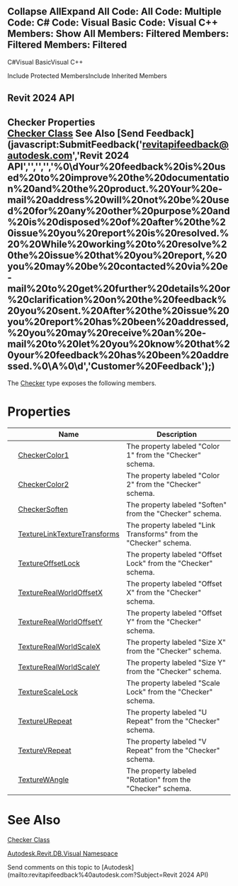 ﻿

Collapse AllExpand All Code: All Code: Multiple Code: C# Code: Visual Basic Code: Visual C++  Members: Show All Members: Filtered Members: Filtered Members: Filtered   
---  
  
C#Visual BasicVisual C++

Include Protected MembersInclude Inherited Members

Revit 2024 API  
---  
Checker Properties  
[Checker Class](ff4ecb34-6fef-402a-5cee-c7937974b8d2.md) See Also [Send Feedback](javascript:SubmitFeedback\('revitapifeedback@autodesk.com','Revit 2024 API','','','','%0\\dYour%20feedback%20is%20used%20to%20improve%20the%20documentation%20and%20the%20product.%20Your%20e-mail%20address%20will%20not%20be%20used%20for%20any%20other%20purpose%20and%20is%20disposed%20of%20after%20the%20issue%20you%20report%20is%20resolved.%20%20While%20working%20to%20resolve%20the%20issue%20that%20you%20report,%20you%20may%20be%20contacted%20via%20e-mail%20to%20get%20further%20details%20or%20clarification%20on%20the%20feedback%20you%20sent.%20After%20the%20issue%20you%20report%20has%20been%20addressed,%20you%20may%20receive%20an%20e-mail%20to%20let%20you%20know%20that%20your%20feedback%20has%20been%20addressed.%0\\A%0\\d','Customer%20Feedback'\);)  
---  
  
The [Checker](ff4ecb34-6fef-402a-5cee-c7937974b8d2.md) type exposes the following members.

# Properties

|  | Name | Description |
| --- | --- | --- |
|  | [CheckerColor1](c629d5f1-b623-c84d-2c48-8f9ccabf5249.md) | The property labeled "Color 1" from the "Checker" schema. |
|  | [CheckerColor2](d78f507e-d68f-b0b2-f2f0-abfc0da722de.md) | The property labeled "Color 2" from the "Checker" schema. |
|  | [CheckerSoften](5bbb8498-1f18-0cf3-eef6-f4aca5327291.md) | The property labeled "Soften" from the "Checker" schema. |
|  | [TextureLinkTextureTransforms](7586efce-34c9-62a2-e65a-787b3df5aadc.md) | The property labeled "Link Transforms" from the "Checker" schema. |
|  | [TextureOffsetLock](a0055637-78a6-be0c-c9f0-b44dcd39cef5.md) | The property labeled "Offset Lock" from the "Checker" schema. |
|  | [TextureRealWorldOffsetX](b9e5abcf-3667-0358-d79b-b7894a7b9bce.md) | The property labeled "Offset X" from the "Checker" schema. |
|  | [TextureRealWorldOffsetY](bf02034c-caf9-3ed1-db99-fe47b4af6a3c.md) | The property labeled "Offset Y" from the "Checker" schema. |
|  | [TextureRealWorldScaleX](a4bf1138-cf2a-736a-c40e-379c2148d25d.md) | The property labeled "Size X" from the "Checker" schema. |
|  | [TextureRealWorldScaleY](abdb0ffe-3a92-47be-3689-0aa4efe14250.md) | The property labeled "Size Y" from the "Checker" schema. |
|  | [TextureScaleLock](075b16aa-21c6-a35c-a9bd-270d67583982.md) | The property labeled "Scale Lock" from the "Checker" schema. |
|  | [TextureURepeat](e81f15b0-bfa2-f9e3-892a-07677076f281.md) | The property labeled "U Repeat" from the "Checker" schema. |
|  | [TextureVRepeat](c10e4858-85a8-4bd2-9089-26987114b097.md) | The property labeled "V Repeat" from the "Checker" schema. |
|  | [TextureWAngle](2b324173-380a-4152-c39d-62b43663e543.md) | The property labeled "Rotation" from the "Checker" schema. |
  
# See Also

[Checker Class](ff4ecb34-6fef-402a-5cee-c7937974b8d2.md)

[Autodesk.Revit.DB.Visual Namespace](f5a10581-6ac2-be19-0e32-f87d05bc8b83.md)

Send comments on this topic to [Autodesk](mailto:revitapifeedback%40autodesk.com?Subject=Revit 2024 API)